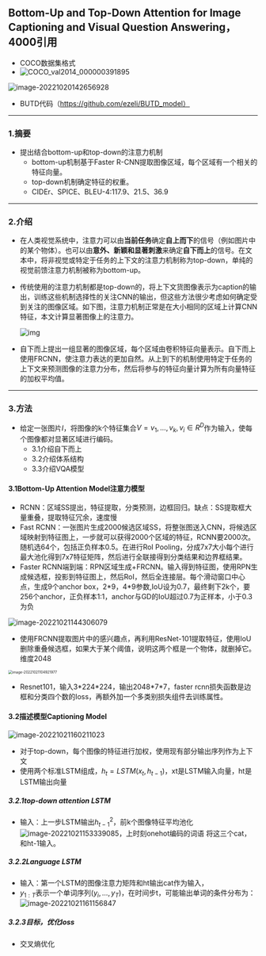 ## Bottom-Up and Top-Down Attention for Image Captioning and Visual Question Answering，4000引用

- COCO数据集格式
- ![COCO_val2014_000000391895](https://leng-mypic.oss-cn-beijing.aliyuncs.com/image/COCO_val2014_000000391895.jpg)

![image-20221020142656928](https://leng-mypic.oss-cn-beijing.aliyuncs.com/image/image-20221020142656928.png)

- BUTD代码（https://github.com/ezeli/BUTD_model）

---

### 1.摘要

- 提出结合bottom-up和top-down的注意力机制
  - bottom-up机制基于Faster R-CNN提取图像区域，每个区域有一个相关的特征向量。
  - top-down机制确定特征的权重。
  - CIDEr、SPICE、BLEU-4:117.9、21.5、36.9 

---

### 2.介绍

- 在人类视觉系统中，注意力可以由**当前任务**确定**自上而下**的信号（例如图片中的某个物体）。也可以由**意外、新颖和显著刺激**来确定**自下而上**的信号。在文本中，将非视觉或特定于任务的上下文的注意力机制称为top-down，单纯的视觉前馈注意力机制被称为bottom-up。

- 传统使用的注意力机制都是top-down的，将上下文货图像表示为caption的输出，训练这些机制选择性的关注CNN的输出，但这些方法很少考虑如何确定受到关注的图像区域。如下图，注意力机制正常是在大小相同的区域上计算CNN特征，本文计算显著图像上的注意力。

  ![img](https://leng-mypic.oss-cn-beijing.aliyuncs.com/mac-img/v2-416764d0bf910466e0d7d2799ba53c72_1440w.jpg)

- 自下而上提出一组显著的图像区域，每个区域由卷积特征向量表示。自下而上使用FRCNN，使注意力表达的更加自然。从上到下的机制使用特定于任务的上下文来预测图像的注意力分布，然后将参与的特征向量计算为所有向量特征的加权平均值。

---

### 3.方法

- 给定一张图片$I$，将图像的k个特征集合$V={v_1,...,v_k},v_i \in R^D$作为输入，使每个图像都对显著区域进行编码。
  - 3.1介绍自下而上
  - 3.2介绍体系结构
  - 3.3介绍VQA模型

#### 3.1Bottom-Up Attention Model注意力模型

- RCNN：区域SS提出，特征提取，分类预测，边框回归。缺点：SS提取框大量重叠，提取特征冗余，速度慢
- Fast RCNN：一张图片生成2000候选区域SS，将整张图送入CNN，将候选区域映射到特征图上，一步就可以获得2000个区域的特征，RCNN要2000次。随机选64个，包括正负样本0.5。在进行RoI Pooling，分成7x7大小每个进行最大池化得到7x7特征矩阵，然后进行全联接得到分类结果和边界框结果。
- Faster RCNN端到端：RPN区域生成+FRCNN。输入得到特征图，使用RPN生成候选框，投影到特征图上，然后RoI，然后全连接层。每个滑动窗口中心点，生成9个anchor box，2\*9，4\*9参数,IoU设为0.7，最终剩下2k个，要256个anchor，正负样本1:1，anchor与GD的IoU超过0.7为正样本，小于0.3为负

![image-20221021144306079](https://leng-mypic.oss-cn-beijing.aliyuncs.com/mac-img/image-20221021144306079.png)

- 使用FRCNN提取图片中的感兴趣点，再利用ResNet-101提取特征，使用IoU删除重叠候选框，如果大于某个阈值，说明这两个框是一个物体，就删掉它。维度2048

<img src="https://leng-mypic.oss-cn-beijing.aliyuncs.com/mac-img/image-20221021104921977.png" alt="image-20221021104921977" style="zoom:50%;" />

- Resnet101，输入3\*224\*224，输出2048\*7\*7，faster rcnn损失函数是边框和分类四个数的loss，再额外加一个多类别损失组件去训练属性。

#### 3.2描述模型Captioning Model

![image-20221021160211023](https://leng-mypic.oss-cn-beijing.aliyuncs.com/mac-img/image-20221021160211023.png)

- 对于top-down，每个图像的特征进行加权，使用现有部分输出序列作为上下文
- 使用两个标准LSTM组成，$h_t = LSTM(x_t, h_{t−1})$，xt是LSTM输入向量，ht是LSTM输出向量

##### 3.2.1top-down attention LSTM

- 输入：上一步LSTM输出$h_{t-1}^2$，前k个图像特征平均池化![image-20221021153339085](https://leng-mypic.oss-cn-beijing.aliyuncs.com/mac-img/image-20221021153339085.png)，上时刻onehot编码的词语 将这三个cat，和ht-1输入。

##### 3.2.2Language LSTM

- 输入：第一个LSTM的图像注意力矩阵和ht输出cat作为输入，
- $y_{1:T}$表示一个单词序列$(y_i,...,y_T)$，在时间步t，可能输出单词的条件分布为：![image-20221021161156847](https://leng-mypic.oss-cn-beijing.aliyuncs.com/mac-img/image-20221021161156847.png)

##### 3.2.3目标，优化loss

- 交叉熵优化






